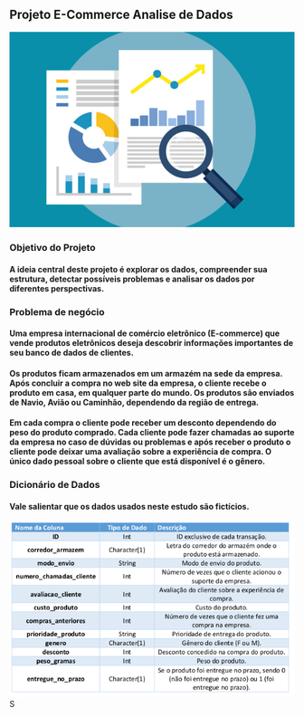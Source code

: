 ## **Projeto E-Commerce Analise de Dados**

![imagem](analise-de-dados.jpg)


### Objetivo do Projeto

#### A ideia central deste projeto é explorar os dados, compreender sua estrutura, detectar possíveis problemas e analisar os dados por diferentes perspectivas.

### Problema de negócio

#### Uma empresa internacional de comércio eletrônico (E-commerce) que vende produtos eletrônicos deseja descobrir informações importantes de seu banco de dados de clientes.

#### Os produtos ficam armazenados em um armazém na sede da empresa. Após concluir a compra no web site da empresa, o cliente recebe o produto em casa, em qualquer parte do mundo. Os produtos são enviados de Navio, Avião ou Caminhão, dependendo da região de entrega.

#### Em cada compra o cliente pode receber um desconto dependendo do peso do produto comprado. Cada cliente pode fazer chamadas ao suporte da empresa no caso de dúvidas ou problemas e após receber o produto o cliente pode deixar uma avaliação sobre a experiência de compra. O único dado pessoal sobre o cliente que está disponível é o gênero.


### Dicionário de Dados

#### Vale salientar que os dados usados neste estudo são fictícios.

![Dicionário de dados](EC3-Dic.png)S






